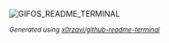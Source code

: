 
<div align="justify">
<picture>
    <source media="(prefers-color-scheme: dark)" srcset="https://i.ibb.co/bgkgQq7b/output-gif.gif">
    <source media="(prefers-color-scheme: light)" srcset="https://i.ibb.co/bgkgQq7b/output-gif.gif">
    <img alt="GIFOS_README_TERMINAL" src="https://i.ibb.co/bgkgQq7b/output-gif.gif">
</picture>

<sub><i>Generated using [x0rzavi/github-readme-terminal](https://github.com/x0rzavi/github-readme-terminal)</i></sub>

</div>
        